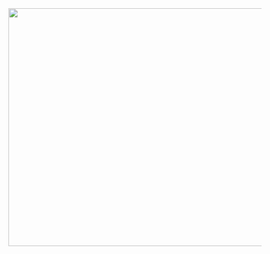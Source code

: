 <div align="center">
<img width="1200" height="475" alt="GHBanner" src="https://mymodernmet.com/wp/wp-content/uploads/archive/3SVSdXInLL8ORNm6uCsk_1065304886.jpeg" />
</div>

